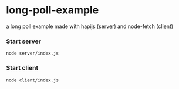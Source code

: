 # long-poll-example
a long poll example made with hapijs (server) and node-fetch (client)

### Start server
`node server/index.js`

### Start client
`node client/index.js`
